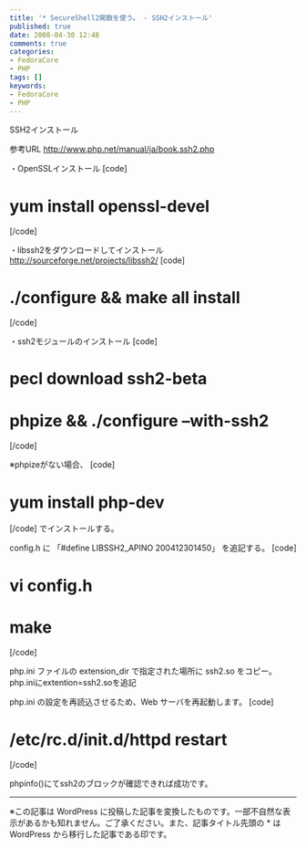 ```yaml
---
title: '* SecureShell2関数を使う。 - SSH2インストール'
published: true
date: 2008-04-30 12:48
comments: true
categories:
- FedoraCore
- PHP
tags: []
keywords:
- FedoraCore
- PHP
---
```

SSH2インストール

参考URL
http://www.php.net/manual/ja/book.ssh2.php

・OpenSSLインストール
[code]
# yum install openssl-devel
[/code]

・libssh2をダウンロードしてインストール
http://sourceforge.net/projects/libssh2/
[code]
# ./configure && make all install
[/code]

・ssh2モジュールのインストール
[code]
# pecl download ssh2-beta
# phpize && ./configure –with-ssh2
[/code]

※phpizeがない場合、
[code]
# yum install php-dev
[/code]
でインストールする。

config.h に
「#define LIBSSH2_APINO 200412301450」
を追記する。
[code]
# vi config.h
# make
[/code]

php.ini ファイルの extension_dir で指定された場所に ssh2.so をコピー。
php.iniにextention=ssh2.soを追記

php.ini の設定を再読込させるため、Web サーバを再起動します。
[code]
# /etc/rc.d/init.d/httpd restart
[/code]

phpinfo()にてssh2のブロックが確認できれば成功です。

---
※この記事は WordPress に投稿した記事を変換したものです。一部不自然な表示があるかも知れません。ご了承ください。また、記事タイトル先頭の * は WordPress から移行した記事である印です。
